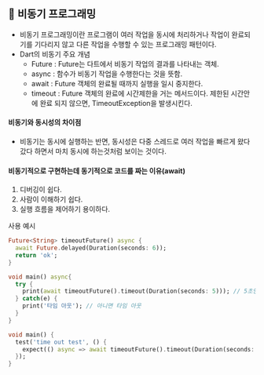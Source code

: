 ## 📌 비동기 프로그래밍
+ 비동기 프로그래밍이란 프로그램이 여러 작업을 동시에 처리하거나 작업이 완료되기를 기다리지 않고 다른 작업을 수행할 수 있는 프로그래밍 패턴이다.
+ Dart의 비동기 주요 개념
  + Future : Future는 다트에서 비동기 작업의 결과를 나타내는 객체.
  + async : 함수가 비동기 작업을 수행한다는 것을 뜻함.
  + await : Future 객체의 완료될 때까지 실행을 일시 중지한다.
  + timeout : Future 객체의 완료에 시간제한을 거는 메서드이다. 제한된 시간안에 완료 되지 않으면, TimeoutException을 발생시킨다.
 
#### 비동기와 동시성의 차이점
+ 비동기는 동시에 실행하는 반면, 동시성은 다중 스레드로 여러 작업을 빠르게 왔다갔다 하면서 마치 동시에 하는것처럼 보이는 것이다.

#### 비동기적으로 구현하는데 동기적으로 코드를 짜는 이유(await)
1. 디버깅이 쉽다.
2. 사람이 이해하기 쉽다.
3. 실행 흐름을 제어하기 용이하다.

사용 예시
```dart
Future<String> timeoutFuture() async {
  await Future.delayed(Duration(seconds: 6));
  return 'ok';
}

void main() async{
  try {
    print(await timeoutFuture().timeout(Duration(seconds: 5))); // 5초안에 처리되면 ok
  } catch(e) {
    print('타임 아웃'); // 아니면 타임 아웃
  }
}

void main() {
  test('time out test', () {
    expect(() async => await timeoutFuture().timeout(Duration(seconds: 5)), throwsA(isA<TimeoutException>()));
  });
}
```

   
